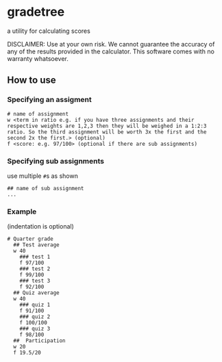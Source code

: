 # gradetree

a utility for calculating scores

DISCLAIMER:
Use at your own risk. We cannot guarantee the accuracy of any of the results provided in the calculator. This software comes with no warranty whatsoever.

## How to use


### Specifying an assigment
```
# name of assignment
w <term in ratio e.g. if you have three assignments and their respective weights are 1,2,3 then they will be weighed in a 1:2:3 ratio. So the third assignment will be worth 3x the first and the second 2x the first.> (optional)
f <score: e.g. 97/100> (optional if there are sub assignments)
```

### Specifying sub assignments
use multiple `#`s as shown
```
## name of sub assignment
...
```

### Example

(indentation is optional)
```
# Quarter grade
  ## Test average
  w 40
    ### test 1
    f 97/100
    ### test 2
    f 99/100
    ### test 3
    f 92/100
  ## Quiz average
  w 40
    ### quiz 1
    f 91/100
    ### quiz 2
    f 100/100
    ### quiz 3
    f 98/100
  ##  Participation
  w 20
  f 19.5/20

```
